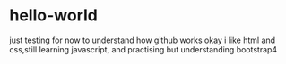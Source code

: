 # hello-world
just testing for now to understand how github works 
okay i like html and css,still learning javascript, and practising but understanding bootstrap4
